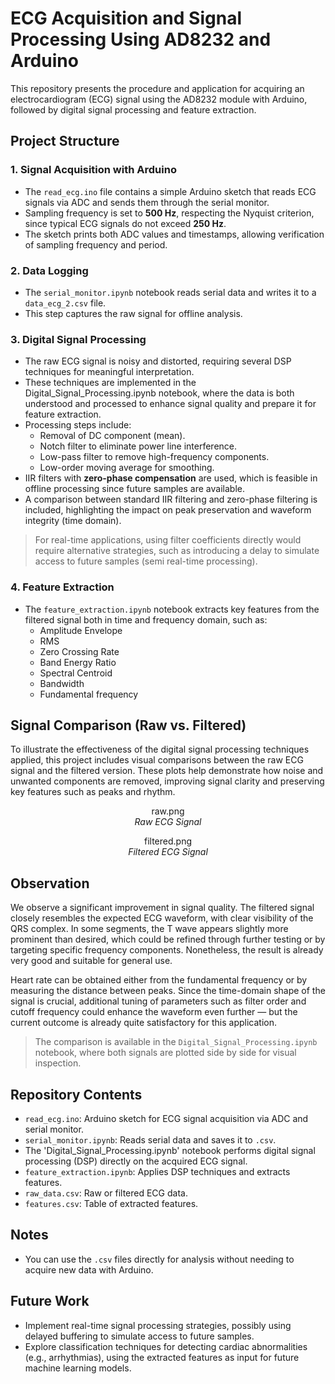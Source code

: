 # ECG Acquisition and Signal Processing Using AD8232 and Arduino

This repository presents the procedure and application for acquiring an electrocardiogram (ECG) signal using the AD8232 module with Arduino, followed by digital signal processing and feature extraction.

## Project Structure

### 1. Signal Acquisition with Arduino
- The `read_ecg.ino` file contains a simple Arduino sketch that reads ECG signals via ADC and sends them through the serial monitor.
- Sampling frequency is set to **500 Hz**, respecting the Nyquist criterion, since typical ECG signals do not exceed **250 Hz**.
- The sketch prints both ADC values and timestamps, allowing verification of sampling frequency and period.

### 2. Data Logging
- The `serial_monitor.ipynb` notebook reads serial data and writes it to a `data_ecg_2.csv` file.
- This step captures the raw signal for offline analysis.

### 3. Digital Signal Processing
- The raw ECG signal is noisy and distorted, requiring several DSP techniques for meaningful interpretation.
- These techniques are implemented in the Digital_Signal_Processing.ipynb notebook, where the data is both understood and processed to enhance signal quality and prepare it for feature extraction.
- Processing steps include:
  - Removal of DC component (mean).
  - Notch filter to eliminate power line interference.
  - Low-pass filter to remove high-frequency components.
  - Low-order moving average for smoothing.
- IIR filters with **zero-phase compensation** are used, which is feasible in offline processing since future samples are available.
- A comparison between standard IIR filtering and zero-phase filtering is included, highlighting the impact on peak preservation and waveform integrity (time domain).

> For real-time applications, using filter coefficients directly would require alternative strategies, such as introducing a delay to simulate access to future samples (semi real-time processing).

### 4. Feature Extraction
- The `feature_extraction.ipynb` notebook extracts key features from the filtered signal both in time and frequency domain, such as:
  - Amplitude Envelope
  - RMS
  - Zero Crossing Rate
  - Band Energy Ratio
  - Spectral Centroid
  - Bandwidth
  - Fundamental frequency



## Signal Comparison (Raw vs. Filtered)

To illustrate the effectiveness of the digital signal processing techniques applied, this project includes visual comparisons between the raw ECG signal and the filtered version. These plots help demonstrate how noise and unwanted components are removed, improving signal clarity and preserving key features such as peaks and rhythm.

<p align="center">
  raw.png
  <br>
  <em>Raw ECG Signal</em>
</p>

<p align="center">
  filtered.png
  <br>
  <em>Filtered ECG Signal</em>
</p>


## Observation

We observe a significant improvement in signal quality. The filtered signal closely resembles the expected ECG waveform, with clear visibility of the QRS complex. In some segments, the T wave appears slightly more prominent than desired, which could be refined through further testing or by targeting specific frequency components. Nonetheless, the result is already very good and suitable for general use.

Heart rate can be obtained either from the fundamental frequency or by measuring the distance between peaks. Since the time-domain shape of the signal is crucial, additional tuning of parameters such as filter order and cutoff frequency could enhance the waveform even further — but the current outcome is already quite satisfactory for this application.

> The comparison is available in the `Digital_Signal_Processing.ipynb` notebook, where both signals are plotted side by side for visual inspection.

## Repository Contents

- `read_ecg.ino`: Arduino sketch for ECG signal acquisition via ADC and serial monitor.
- `serial_monitor.ipynb`: Reads serial data and saves it to `.csv`.
- The 'Digital_Signal_Processing.ipynb' notebook performs digital signal processing (DSP) directly on the acquired ECG signal.
- `feature_extraction.ipynb`: Applies DSP techniques and extracts features.
- `raw_data.csv`: Raw or filtered ECG data.
- `features.csv`: Table of extracted features.

## Notes

- You can use the `.csv` files directly for analysis without needing to acquire new data with Arduino.

## Future Work

- Implement real-time signal processing strategies, possibly using delayed buffering to simulate access to future samples.
- Explore classification techniques for detecting cardiac abnormalities (e.g., arrhythmias), using the extracted features as input for future machine learning models.
